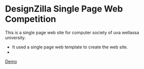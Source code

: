 <h1>DesignZilla Single Page Web Competition</h1>

This is a single page web site for computer society of uva wellassa university.
- It used a single page web template to create the web site. 
- <br>
<a href="https://nishanthamms.github.io/comsoc/" target="_blank" rel="noopener noreferrer">Demo</a>
